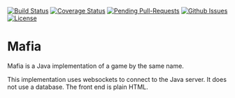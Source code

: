 [![Build Status](https://travis-ci.org/team142/mafia.svg?branch=master)](https://travis-ci.org/team142/mafia) [![Coverage Status](https://coveralls.io/repos/github/team142/mafia/badge.svg?branch=master)](https://coveralls.io/github/team142/mafia?branch=master)
[![Pending Pull-Requests](http://githubbadges.herokuapp.com/team142/mafia/pulls.svg?style=flat)](https://github.com/azagniotov/stubby4j/pulls)
[![Github Issues](http://githubbadges.herokuapp.com/team142/mafia/issues.svg?style=flat)](https://github.com/azagniotov/stubby4j/issues)
[![License](http://img.shields.io/:license-mit-blue.svg?style=flat)](http://badges.mit-license.org)

# Mafia 

Mafia is a Java implementation of a game by the same name.

This implementation uses websockets to connect to the Java server. It does not use a database. The front end is plain HTML.
